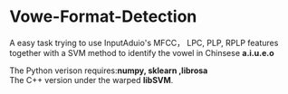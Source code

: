# Vowe-Format-Detection
A easy task trying to use InputAduio's MFCC， LPC, PLP, RPLP features together with a SVM method to identify the vowel in Chinsese **a.i.u.e.o**  

The Python verison requires:**numpy, sklearn ,librosa**  
The C++ version under the warped **libSVM**.
